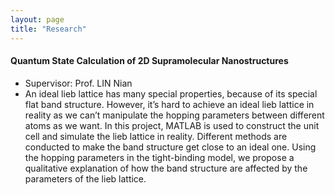 ```yaml
---
layout: page
title: "Research"
---
```


#### Quantum State Calculation of 2D Supramolecular Nanostructures
* Supervisor: Prof. LIN Nian
* An ideal lieb lattice has many special properties, because of its special flat band structure. However, it’s hard to achieve an ideal lieb lattice in reality as we can’t manipulate the hopping parameters between different atoms as we want. In this project, MATLAB is used to construct the unit cell and simulate the lieb lattice in reality. Different methods are conducted to make the band structure get close to an ideal one. Using the hopping parameters in the tight-binding model, we propose a qualitative explanation of how the band structure are affected by the parameters of the lieb lattice.


